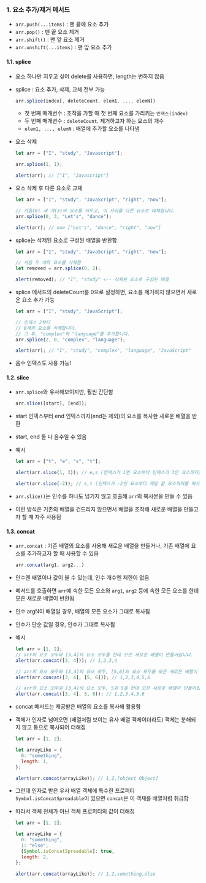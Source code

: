 ### 1. 요소 추가/제거 메서드

- `arr.push(...items)` : 맨 끝에 요소 추가
- `arr.pop()` : 맨 끝 요소 제거
- `arr.shift()` : 맨 앞 요소 제거
- `arr.unshift(...items)` : 맨 앞 요소 추가

#### 1.1. splice

- 요소 하나만 지우고 싶어 delete를 사용하면, length는 변하지 않음
- splice : 요소 추가, 삭제, 교체 전부 가능

  ```javascript
  arr.splice(index[, deleteCount, elem1, ..., elemN])
  ```

  - 첫 번째 매개변수 : 조작을 가할 때 첫 번째 요소를 가리키는 `인덱스(index)`
  - 두 번째 매개변수 : `deleteCount`. 제거하고자 하는 요소의 개수
  - `elem1, ..., elemN` : 배열에 추가할 요소를 나타냄

- 요소 삭제

  ```javascript
  let arr = ["I", "study", "Javascript"];

  arr.splice(1, 1);

  alert(arr); // ["I", "Javascript"]
  ```

- 요소 삭제 후 다른 요소로 교체

  ```javascript
  let arr = ["I", "study", "JavaScript", "right", "now"];

  // 처음(0) 세 개(3)의 요소를 지우고, 이 자리를 다른 요소로 대체합니다.
  arr.splice(0, 3, "Let's", "dance");

  alert(arr); // now ["Let's", "dance", "right", "now"]
  ```

- splice는 삭제된 요소로 구성된 배열을 반환함

  ```javascript
  let arr = ["I", "study", "JavaScript", "right", "now"];

  // 처음 두 개의 요소를 삭제함
  let removed = arr.splice(0, 2);

  alert(removed); // "I", "study" <-- 삭제된 요소로 구성된 배열
  ```

- splice 메서드의 deleteCount를 0으로 설정하면, 요소를 제거하지 않으면서 새로운 요소 추가 가능

  ```javascript
  let arr = ["I", "study", "JavaScript"];

  // 인덱스 2부터
  // 0개의 요소를 삭제합니다.
  // 그 후, "complex"와 "language"를 추가합니다.
  arr.splice(2, 0, "complex", "language");

  alert(arr); // "I", "study", "complex", "language", "JavaScript"
  ```

- 음수 인덱스도 사용 가능!

#### 1.2. slice

- `arr.splice`와 유사해보이지만, 훨씬 간단함

  ```javascript
  arr.slice([start], [end]);
  ```

- start 인덱스부터 end 인덱스까지(end는 제외)의 요소를 복사한 새로운 배열을 반환
- start, end 둘 다 음수일 수 있음
- 예시

  ```javascript
  let arr = ["t", "e", "s", "t"];

  alert(arr.slice(1, 3)); // e,s (인덱스가 1인 요소부터 인덱스가 3인 요소까지를 복사(인덱스가 3인 요소는 제외))

  alert(arr.slice(-2)); // s,t (인덱스가 -2인 요소부터 제일 끝 요소까지를 복사)
  ```

- `arr.slice()`는 인수를 하나도 넘기지 않고 호출해 `arr`의 복사본을 만들 수 있음
- 이런 방식은 기존의 배열을 건드리지 않으면서 배열을 조작해 새로운 배열을 만들고자 할 때 자주 사용됨

#### 1.3. concat

- `arr.concat` : 기존 배열의 요소를 사용해 새로운 배열을 만들거나, 기존 배열에 요소를 추가하고자 할 때 사용할 수 있음
  ```javascript
  arr.concat(arg1, arg2...)
  ```
- 인수엔 배열이나 값이 올 수 있는데, 인수 개수엔 제한이 없음
- 메서드를 호출하면 `arr`에 속한 모든 요소와 `arg1`, `arg2` 등에 속한 모든 요소를 한데 모은 새로운 배열이 반환됨
- 인수 argN이 배열일 경우, 배열의 모든 요소가 그대로 복사됨
- 인수가 단순 값일 경우, 인수가 그대로 복사됨

- 예시

  ```javascript
  let arr = [1, 2];
  // arr의 요소 모두와 [3,4]의 요소 모두를 한데 모은 새로운 배열이 만들어집니다.
  alert(arr.concat([3, 4])); // 1,2,3,4

  // arr의 요소 모두와 [3,4]의 요소 모두, [5,6]의 요소 모두를 모은 새로운 배열이 만들어집니다.
  alert(arr.concat([3, 4], [5, 6])); // 1,2,3,4,5,6

  // arr의 요소 모두와 [3,4]의 요소 모두, 5와 6을 한데 모은 새로운 배열이 만들어집니다.
  alert(arr.concat([3, 4], 5, 6)); // 1,2,3,4,5,6
  ```

- concat 메서드는 제공받은 배열의 요소를 복사해 활용함
- 객체가 인자로 넘어오면 (배열처럼 보이는 유사 배열 객체이더라도) 객체는 분해되지 않고 통으로 복사되어 더해짐

  ```javascript
  let arr = [1, 2];

  let arrayLike = {
    0: "something",
    length: 1,
  };

  alert(arr.concat(arrayLike)); // 1,2,[object Object]
  ```

- 그런데 인자로 받은 유사 배열 객체에 특수한 프로퍼티 `Symbol.isConcatSpreadable`이 있으면 `concat`은 이 객체를 배열처럼 취급함
- 따라서 객체 전체가 아닌 객체 프로퍼티의 값이 더해짐

  ```javascript
  let arr = [1, 2];

  let arrayLike = {
    0: "something",
    1: "else",
    [Symbol.isConcatSpreadable]: true,
    length: 2,
  };

  alert(arr.concat(arrayLike)); // 1,2,something,else
  ```
